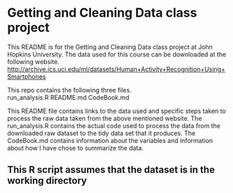 # Getting and Cleaning Data class project

This README is for the Getting and Cleaning Data class project at John Hopkins University.  The data used for 
this course can be downloaded at the following website.  
http://archive.ics.uci.edu/ml/datasets/Human+Activity+Recognition+Using+Smartphones

This repo contains the following three files.  
run_analysis.R
README.md
CodeBook.md

This README file contains links to the data used and specific steps taken to process the raw data taken from the 
above mentioned website.  The run_analysis.R contains the actual code used to process the data from the
downloaded raw dataset to the tidy data set that it produces.  The CodeBook.md contains information about
the variables and information about how I have chose to summarize the data.

## This R script assumes that the dataset is in the working directory